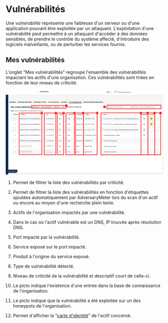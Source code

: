 # Vulnérabilités

Une _vulnérabilité_ représente une faiblesse d'un serveur ou d'une application pouvant être exploitée par un attaquant.
L'exploitation d'une vulnérabilité peut permettre à un attaquant d'accéder à des données sensibles, de prendre le
contrôle du système affecté, d'introduire des logiciels malveillants, ou de perturber les services fournis.

## Mes vulnérabilités

L'onglet "Mes vulnérabilités" regroupe l'ensemble des vulnérabilités impactant les actifs d'une organisation. Ces
vulnérabilités sont triées en fonction de leur niveau de criticité.

![](../img/adversarymeter/my-vulnerabilities.png)

1. Permet de filtrer la liste des vulnérabilités par criticité.

2. Permet de filtrer la liste des vulnérabilités en fonction d'étiquettes ajoutées automatiquement par AdversaryMeter
   lors du scan d'un actif ou encore au moyen d'une recherche plein texte.

3. Actifs de l'organisation impactés par une vulnérabilité.

4. Dans le cas où l'actif vulnérable est un DNS, IP trouvée après résolution DNS.

5. Port impacté par la vulnérabilité.

6. Service exposé sur le port impacté.

7. Produit à l'origine du service exposé.

8. Type de vulnérabilité détecté.

9. Niveau de criticité de la vulnérabilité et descriptif court de celle-ci.

10. Le picto indique l'existence d'une entrée dans la base de connaissance de l'organisation.

11. Le picto indique que la vulnérabilité a été exploitée sur un des honeypots de l'organisation.

12. Permet d'afficher la "[carte d'identité](assets.md#carte-didentite-dun-actif)" de l'actif concerné.
